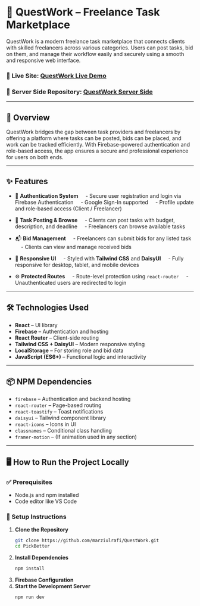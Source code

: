 # 💼 QuestWork – Freelance Task Marketplace

QuestWork is a modern freelance task marketplace that connects clients with skilled freelancers across various categories. Users can post tasks, bid on them, and manage their workflow easily and securely using a smooth and responsive web interface.

### 🔗 **Live Site:** [QuestWork Live Demo](https://marziul-questwork.web.app/)
### 🔗 **Server Side Repository:** [QuestWork Server Side](https://github.com/marziulrafi/QuestWork-Server)

---

## 🧩 Overview

QuestWork bridges the gap between task providers and freelancers by offering a platform where tasks can be posted, bids can be placed, and work can be tracked efficiently. With Firebase-powered authentication and role-based access, the app ensures a secure and professional experience for users on both ends.

---

## ✨ Features

- 🔐 **Authentication System**  
  - Secure user registration and login via Firebase Authentication  
  - Google Sign-In supported  
  - Profile update and role-based access (Client / Freelancer)

- 📝 **Task Posting & Browse**  
  - Clients can post tasks with budget, description, and deadline  
  - Freelancers can browse available tasks

- 📬 **Bid Management**  
  - Freelancers can submit bids for any listed task  
  - Clients can view and manage received bids

- 🎨 **Responsive UI**  
  - Styled with **Tailwind CSS** and **DaisyUI**  
  - Fully responsive for desktop, tablet, and mobile devices

- ⚙️ **Protected Routes**  
  - Route-level protection using `react-router`  
  - Unauthenticated users are redirected to login

---

## 🛠️ Technologies Used

- **React** – UI library  
- **Firebase** – Authentication and hosting  
- **React Router** – Client-side routing  
- **Tailwind CSS + DaisyUI** – Modern responsive styling  
- **LocalStorage** – For storing role and bid data  
- **JavaScript (ES6+)** – Functional logic and interactivity  

---

## 📦 NPM Dependencies

- `firebase` – Authentication and backend hosting  
- `react-router` – Page-based routing  
- `react-toastify` – Toast notifications  
- `daisyui` – Tailwind component library  
- `react-icons` – Icons in UI  
- `classnames` – Conditional class handling  
- `framer-motion` – (If animation used in any section)

---

## 🖥️ How to Run the Project Locally

### ✅ Prerequisites
- Node.js and npm installed
- Code editor like VS Code

### 📁 Setup Instructions

1. **Clone the Repository**
   ```bash
   git clone https://github.com/marziulrafi/QuestWork.git
   cd PickBetter
2. **Install Dependencies**
   ```bash
   npm install
3. **Firebase Configuration**
4. **Start the Development Server**
   ```bash
   npm run dev
